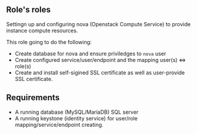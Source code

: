 Role's roles
------------

Settingn up and configuring nova (Openstack Compute Service) to provide instance compute resources.

This role going to do the following:
* Create database for nova and ensure priviledges to `nova` user
* Create configured service/user/endpoint and the mapping user(s) <=> role(s)
* Create and install self-sigined SSL certificate as well as user-provide SSL certificate.

Requirements
------------

* A running database (MySQL/MariaDB) SQL server
* A running keystone (identity service) for user/role mapping/service/endpoint creating.